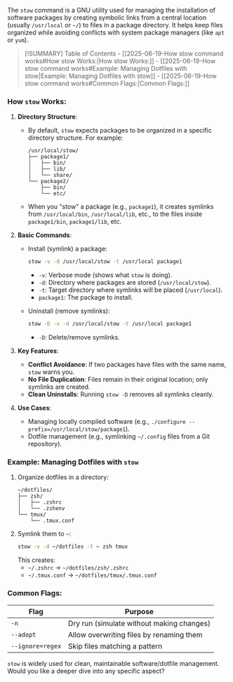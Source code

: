 The `stow` command is a GNU utility used for managing the installation of software packages by creating symbolic links from a central location (usually `/usr/local` or `~/`) to files in a package directory. It helps keep files organized while avoiding conflicts with system package managers (like `apt` or `yum`).

>[!SUMMARY] Table of Contents
>        - [[2025-06-19-How stow command works#How stow Works:|How stow Works:]]
>        - [[2025-06-19-How stow command works#Example: Managing Dotfiles with stow|Example: Managing Dotfiles with stow]]
>        - [[2025-06-19-How stow command works#Common Flags:|Common Flags:]]

### How `stow` Works:
1. **Directory Structure**:  
   - By default, `stow` expects packages to be organized in a specific directory structure. For example:  
     ```
     /usr/local/stow/
     ├── package1/
     │   ├── bin/
     │   ├── lib/
     │   └── share/
     └── package2/
         ├── bin/
         └── etc/
     ```
   - When you "stow" a package (e.g., `package1`), it creates symlinks from `/usr/local/bin`, `/usr/local/lib`, etc., to the files inside `package1/bin`, `package1/lib`, etc.

2. **Basic Commands**:  
   - Install (symlink) a package:  
     ```sh
     stow -v -d /usr/local/stow -t /usr/local package1
     ```
     - `-v`: Verbose mode (shows what `stow` is doing).  
     - `-d`: Directory where packages are stored (`/usr/local/stow`).  
     - `-t`: Target directory where symlinks will be placed (`/usr/local`).  
     - `package1`: The package to install.  

   - Uninstall (remove symlinks):  
     ```sh
     stow -D -v -d /usr/local/stow -t /usr/local package1
     ```
     - `-D`: Delete/remove symlinks.  

3. **Key Features**:  
   - **Conflict Avoidance**: If two packages have files with the same name, `stow` warns you.  
   - **No File Duplication**: Files remain in their original location; only symlinks are created.  
   - **Clean Uninstalls**: Running `stow -D` removes all symlinks cleanly.  

4. **Use Cases**:  
   - Managing locally compiled software (e.g., `./configure --prefix=/usr/local/stow/package1`).  
   - Dotfile management (e.g., symlinking `~/.config` files from a Git repository).  

### Example: Managing Dotfiles with `stow`
1. Organize dotfiles in a directory:  
   ```
   ~/dotfiles/
   ├── zsh/
   │   ├── .zshrc
   │   └── .zshenv
   └── tmux/
       └── .tmux.conf
   ```
2. Symlink them to `~`:  
   ```sh
   stow -v -d ~/dotfiles -t ~ zsh tmux
   ```
   This creates:  
   - `~/.zshrc` → `~/dotfiles/zsh/.zshrc`  
   - `~/.tmux.conf` → `~/dotfiles/tmux/.tmux.conf`  

### Common Flags:
| Flag | Purpose |
|------|---------|
| `-n` | Dry run (simulate without making changes) |
| `--adopt` | Allow overwriting files by renaming them |
| `--ignore=regex` | Skip files matching a pattern |

`stow` is widely used for clean, maintainable software/dotfile management. Would you like a deeper dive into any specific aspect?